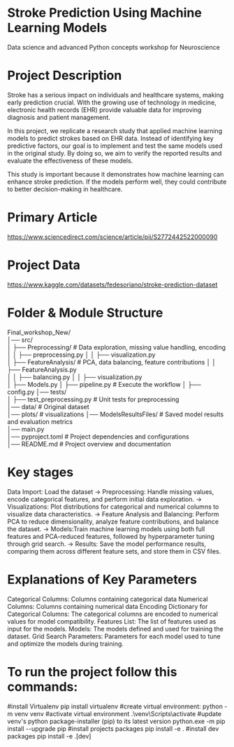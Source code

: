 # Stroke Prediction Using Machine Learning Models
Data science and advanced Python concepts workshop for Neuroscience 

# Project Description
Stroke has a serious impact on individuals and healthcare systems, making early prediction crucial. With the growing use of technology in medicine, electronic health records (EHR) provide valuable data for improving diagnosis and patient management.

In this project, we replicate a research study that applied machine learning models to predict strokes based on EHR data. Instead of identifying key predictive factors, our goal is to implement and test the same models used in the original study. By doing so, we aim to verify the reported results and evaluate the effectiveness of these models.

This study is important because it demonstrates how machine learning can enhance stroke prediction. If the models perform well, they could contribute to better decision-making in healthcare.

# Primary Article
https://www.sciencedirect.com/science/article/pii/S2772442522000090

# Project Data
https://www.kaggle.com/datasets/fedesoriano/stroke-prediction-dataset

# Folder & Module Structure
Final_workshop_New/  
│── src/  
│   ├── Preprocessing/  # Data exploration, missing value handling, encoding  
│   │   ├── preprocessing.py
│   │   ├── visualization.py  
│   ├── FeatureAnalysis/  # PCA, data balancing, feature contributions
│   │   ├── FeatureAnalysis.py  
│   │   ├── balancing.py 
│   │   ├── visualization.py   
│   ├── Models.py
│   ├── pipeline.py # Execute the workflow
│   ├── config.py
│── tests/  
│   ├── test_preprocessing.py  # Unit tests for preprocessing  
│── data/  # Original dataset  
│── plots/  # visualizations
│── ModelsResultsFiles/  # Saved model results and evaluation metrics  
│── main.py   
│── pyproject.toml  # Project dependencies and configurations  
│── README.md  # Project overview and documentation  

# Key stages
Data Import: Load the dataset -> 
Preprocessing: Handle missing values, encode categorical features, and perform initial data exploration. -> 
Visualizations:  Plot distributions for categorical and numerical columns to visualize data characteristics. -> 
Feature Analysis and Balancing: Perform PCA to reduce dimensionality, analyze feature contributions, and balance the dataset. -> 
Models:Train machine learning models using both full features and PCA-reduced features, followed by hyperparameter tuning through grid search. -> 
Results: Save  the model performance results, comparing them across different feature sets, and store them in CSV files.

# Explanations of Key Parameters
Categorical Columns: Columns containing categorical data
Numerical Columns: Columns containing numerical data
Encoding Dictionary for Categorical Columns: The categorical columns are encoded to numerical values for model compatibility.
Features List: The list of features used as input for the models.
Models: The models defined and used for training the dataset.
Grid Search Parameters: Parameters for each model used to tune and optimize the models during training.


# To run the project follow this commands:
#install Virtualenv 
pip install virtualenv
#create virtual environment:
python -m venv venv
#activate virtual environment
.\venv\Scripts\activate
#update venv's python package-installer (pip) to its latest version
python.exe -m pip install --upgrade pip
#install projects packages
pip install -e .
#install dev packages 
pip install -e .[dev]

